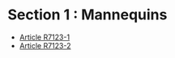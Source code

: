 # Section 1 : Mannequins

* [Article R7123-1](./LEGIARTI000018521647.md)
* [Article R7123-2](./LEGIARTI000018521645.md)

